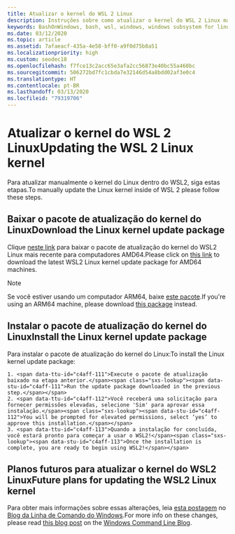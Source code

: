 ```yaml
---
title: Atualizar o kernel do WSL 2 Linux
description: Instruções sobre como atualizar o kernel do WSL 2 Linux manualmente
keywords: BashOnWindows, bash, wsl, windows, windows subsystem for linux, windowssubsystem, ubuntu, wsl.conf, wslconfig
ms.date: 03/12/2020
ms.topic: article
ms.assetid: 7afaeacf-435a-4e58-bff0-a9f0d75b8a51
ms.localizationpriority: high
ms.custom: seodec18
ms.openlocfilehash: f7fce13c2acc65e3afa2cc56873e40bc55a460bc
ms.sourcegitcommit: 506272bd7fc1cbda7e32146d54a8bdd02af3e0c4
ms.translationtype: HT
ms.contentlocale: pt-BR
ms.lasthandoff: 03/13/2020
ms.locfileid: "79319706"
---
```

# <a name="updating-the-wsl-2-linux-kernel"></a><span data-ttu-id="c4aff-104">Atualizar o kernel do WSL 2 Linux</span><span class="sxs-lookup"><span data-stu-id="c4aff-104">Updating the WSL 2 Linux kernel</span></span>

<span data-ttu-id="c4aff-105">Para atualizar manualmente o kernel do Linux dentro do WSL2, siga estas etapas.</span><span class="sxs-lookup"><span data-stu-id="c4aff-105">To manually update the Linux kernel inside of WSL 2 please follow these steps.</span></span> 

## <a name="download-the-linux-kernel-update-package"></a><span data-ttu-id="c4aff-106">Baixar o pacote de atualização do kernel do Linux</span><span class="sxs-lookup"><span data-stu-id="c4aff-106">Download the Linux kernel update package</span></span>

<span data-ttu-id="c4aff-107">Clique [neste link](https://wslstorestorage.blob.core.windows.net/wslblob/wsl_update_x64.msi) para baixar o pacote de atualização do kernel do WSL2 Linux mais recente para computadores AMD64.</span><span class="sxs-lookup"><span data-stu-id="c4aff-107">Please click on [this link](https://wslstorestorage.blob.core.windows.net/wslblob/wsl_update_x64.msi) to download the latest WSL2 Linux kernel update package for AMD64 machines.</span></span>

> [!NOTE] 
> <span data-ttu-id="c4aff-108">Se você estiver usando um computador ARM64, baixe [este pacote](https://wslstorestorage.blob.core.windows.net/wslblob/wsl_update_arm64.msi).</span><span class="sxs-lookup"><span data-stu-id="c4aff-108">If you're using an ARM64 machine, please download [this package](https://wslstorestorage.blob.core.windows.net/wslblob/wsl_update_arm64.msi) instead.</span></span>

## <a name="install-the-linux-kernel-update-package"></a><span data-ttu-id="c4aff-109">Instalar o pacote de atualização do kernel do Linux</span><span class="sxs-lookup"><span data-stu-id="c4aff-109">Install the Linux kernel update package</span></span>

<span data-ttu-id="c4aff-110">Para instalar o pacote de atualização do kernel do Linux:</span><span class="sxs-lookup"><span data-stu-id="c4aff-110">To install the Linux kernel update package:</span></span>

    1. <span data-ttu-id="c4aff-111">Execute o pacote de atualização baixado na etapa anterior.</span><span class="sxs-lookup"><span data-stu-id="c4aff-111">Run the update package downloaded in the previous step.</span></span>
    2. <span data-ttu-id="c4aff-112">Você receberá uma solicitação para fornecer permissões elevadas, selecione 'Sim' para aprovar essa instalação.</span><span class="sxs-lookup"><span data-stu-id="c4aff-112">You will be prompted for elevated permissions, select ‘yes’ to approve this installation.</span></span>
    3. <span data-ttu-id="c4aff-113">Quando a instalação for concluída, você estará pronto para começar a usar o WSL2!</span><span class="sxs-lookup"><span data-stu-id="c4aff-113">Once the installation is complete, you are ready to begin using WSL2!</span></span>

## <a name="future-plans-for-updating-the-wsl2-linux-kernel"></a><span data-ttu-id="c4aff-114">Planos futuros para atualizar o kernel do WSL2 Linux</span><span class="sxs-lookup"><span data-stu-id="c4aff-114">Future plans for updating the WSL2 Linux kernel</span></span>

<span data-ttu-id="c4aff-115">Para obter mais informações sobre essas alterações, leia [esta postagem](https://devblogs.microsoft.com/commandline/wsl2-will-be-generally-available-in-windows-10-version-2004) no [Blog da Linha de Comando do Windows](https://aka.ms/cliblog).</span><span class="sxs-lookup"><span data-stu-id="c4aff-115">For more info on these changes, please read [this blog post](https://devblogs.microsoft.com/commandline/wsl2-will-be-generally-available-in-windows-10-version-2004) on the [Windows Command Line Blog](https://aka.ms/cliblog).</span></span>
